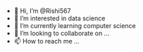 - 👋 Hi, I’m @Rishi567
- 👀 I’m interested in data science
- 🌱 I’m currently learning computer science
- 💞️ I’m looking to collaborate on ...
- 📫 How to reach me ...

<!---
Rishi567/Rishi567 is a ✨ special ✨ repository because its `README.md` (this file) appears on your GitHub profile.
You can click the Preview link to take a look at your changes.
--->
